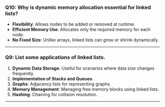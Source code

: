 ### **Q10: Why is dynamic memory allocation essential for linked lists?**  
- **Flexibility**: Allows nodes to be added or removed at runtime.  
- **Efficient Memory Use**: Allocates only the required memory for each node.  
- **No Fixed Size**: Unlike arrays, linked lists can grow or shrink dynamically.  

---

### **Q9: List some applications of linked lists.**  
1. **Dynamic Data Storage**: Useful for scenarios where data size changes frequently.  
2. **Implementation of Stacks and Queues**.  
3. **Graphs**: Adjacency lists for representing graphs.  
4. **Memory Management**: Managing free memory blocks using linked lists.  
5. **Hashing**: Chaining for collision resolution.

---

